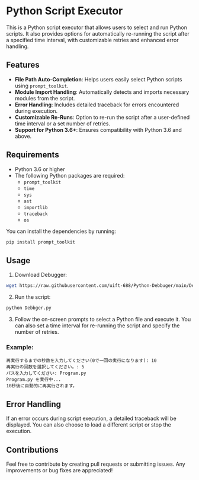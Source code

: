 # Python Script Executor

This is a Python script executor that allows users to select and run Python scripts. It also provides options for automatically re-running the script after a specified time interval, with customizable retries and enhanced error handling.

## Features

- **File Path Auto-Completion**: Helps users easily select Python scripts using `prompt_toolkit`.
- **Module Import Handling**: Automatically detects and imports necessary modules from the script.
- **Error Handling**: Includes detailed traceback for errors encountered during execution.
- **Customizable Re-Runs**: Option to re-run the script after a user-defined time interval or a set number of retries.
- **Support for Python 3.6+**: Ensures compatibility with Python 3.6 and above.

## Requirements

- Python 3.6 or higher
- The following Python packages are required:
  - `prompt_toolkit`
  - `time`
  - `sys`
  - `ast`
  - `importlib`
  - `traceback`
  - `os`

You can install the dependencies by running:

```bash
pip install prompt_toolkit
```

## Usage

1. Download Debugger:

```bash
wget https://raw.githubusercontent.com/uift-688/Python-Debbuger/main/Debugger.py
```

2. Run the script:

```bash
python Debbger.py
```

3. Follow the on-screen prompts to select a Python file and execute it. You can also set a time interval for re-running the script and specify the number of retries.

### Example:

```PythonConsole
再実行するまでの秒数を入力してください(0で一回の実行になります): 10
再実行の回数を選択してください。: 5
パスを入力してください: Program.py
Program.py を実行中...
10秒後に自動的に再実行されます。
```

## Error Handling

If an error occurs during script execution, a detailed traceback will be displayed. You can also choose to load a different script or stop the execution.

## Contributions

Feel free to contribute by creating pull requests or submitting issues. Any improvements or bug fixes are appreciated!
